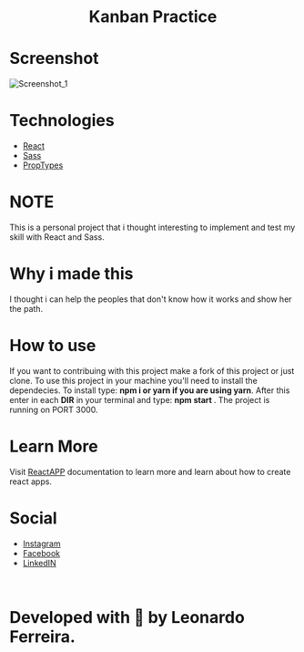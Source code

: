 <h1 align="center"> Kanban Practice </h1>

# Screenshot

![Screenshot_1](https://user-images.githubusercontent.com/66839023/120044499-5c7bd480-bfe4-11eb-8e38-6af0f048a838.jpg)

# Technologies

- [React](https://reactjs.org)
- [Sass](https://sass-lang.com)
- [PropTypes](https://www.npmjs.com/package/prop-types)

# NOTE

This is a personal project that i thought interesting to implement and test my skill with React and Sass.

# Why i made this

I thought i can help the peoples that don't know how it works and show her the path.

# How to use

If you want to contribuing with this project make a fork of this project or just clone. To use this project in your machine you'll need to install the dependecies. To install type: <b> npm i or yarn if you are using yarn</b>. After this enter in each <b>DIR</b> in your terminal and type: <b> npm start </b>. The project is running on PORT 3000.

# Learn More

Visit [ReactAPP](https://reactjs.org) documentation to learn more and learn about how to create react apps.

# Social

- [Instagram](https://www.instagram.com/zinnlua/)
- [Facebook](https://www.facebook.com/ZinnLeo/)
- [LinkedIN](https://www.linkedin.com/in/leonardo-ferreira-253a60173/)

<br>

# Developed with 💜 by Leonardo Ferreira.
